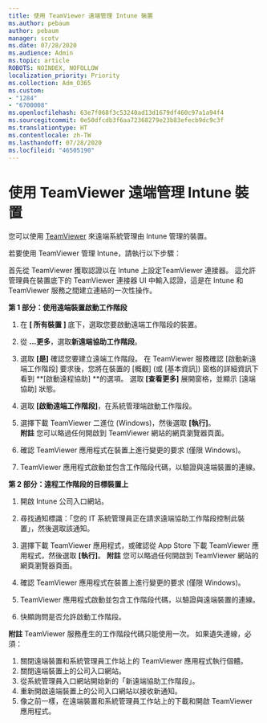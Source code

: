 ```yaml
---
title: 使用 TeamViewer 遠端管理 Intune 裝置
ms.author: pebaum
author: pebaum
manager: scotv
ms.date: 07/28/2020
ms.audience: Admin
ms.topic: article
ROBOTS: NOINDEX, NOFOLLOW
localization_priority: Priority
ms.collection: Adm_O365
ms.custom:
- "1284"
- "6700008"
ms.openlocfilehash: 63e7f068f3c53240ad13d1679df460c97a1a94f4
ms.sourcegitcommit: 0e50dfcdb3f6aa72368279e23b83efecb9dc9c3f
ms.translationtype: HT
ms.contentlocale: zh-TW
ms.lasthandoff: 07/28/2020
ms.locfileid: "46505190"
---
```

# <a name="use-teamviewer-to-remotely-administer-intune-devices"></a>使用 TeamViewer 遠端管理 Intune 裝置

您可以使用 [TeamViewer](https://www.teamviewer.com/) 來遠端系統管理由 Intune 管理的裝置。

若要使用 TeamViewer 管理 Intune，請執行以下步驟： 

首先從 TeamViewer 獲取認證以在 Intune 上設定TeamViewer 連接器。 這允許管理員在裝置底下的 TeamViewer 連接器 UI 中輸入認證，這是在 Intune 和 TeamViewer 服務之間建立連結的一次性操作。

**第 1 部分：使用遠端裝置啟動工作階段**

1. 在 **[ 所有裝置 ]** 底下，選取您要啟動遠端工作階段的裝置。
2. 從 **…更多**，選取**新遠端協助工作階段**。
3. 選取 **[是]** 確認您要建立遠端工作階段。
    在 TeamViewer 服務確認 [啟動新遠端工作階段] 要求後，您將在裝置的 [概觀] (或 [基本資訊]) 窗格的詳細資訊下看到 **[啟動遠程協助] **的選項。 選取 **[查看更多]** 展開窗格，並顯示 [遠端協助] 狀態。
4. 選取 **[啟動遠端工作階段]**，在系統管理端啟動工作階段。
5. 選擇下載 TeamViewer 二進位 (Windows)，然後選取 **[執行]**。<br/>
    **附註** 您可以略過任何開啟到 TeamViewer 網站的網頁瀏覽器頁面。

6. 確認 TeamViewer 應用程式在裝置上進行變更的要求 (僅限 Windows)。
7. TeamViewer 應用程式啟動並包含工作階段代碼，以驗證與遠端裝置的連線。

**第 2 部分：遠程工作階段的目標裝置上**

1. 開啟 Intune 公司入口網站。
2. 尋找通知標識：「您的 IT 系統管理員正在請求遠端協助工作階段控制此裝置」，然後選取該通知。
3. 選擇下載 TeamViewer 應用程式，或確認從 App Store 下載 TeamViewer 應用程式，然後選取 **[執行]**。
    **附註** 您可以略過任何開啟到 TeamViewer 網站的網頁瀏覽器頁面。

4. 確認 TeamViewer 應用程式在裝置上進行變更的要求 (僅限 Windows)。
5. TeamViewer 應用程式啟動並包含工作階段代碼，以驗證與遠端裝置的連線。
6. 快顯詢問是否允許啟動工作階段。

**附註** TeamViewer 服務產生的工作階段代碼只能使用一次。 如果遺失連線，必須：

1. 關閉遠端裝置和系統管理員工作站上的 TeamViewer 應用程式執行個體。
2. 關閉遠端裝置上的公司入口網站。
3. 從系統管理員入口網站開始新的「新遠端協助工作階段」。
4. 重新開啟遠端裝置上的公司入口網站以接收新通知。
5. 像之前一樣，在遠端裝置和系統管理員工作站上的下載和開啟 TeamViewer 應用程式。
